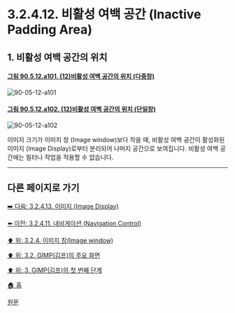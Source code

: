 # 3.2.4.12. 비활성 여백 공간 (Inactive Padding Area)

<a id="03-02-04-12-s1"></a>

## 1. 비활성 여백 공간의 위치

<a id="90-05-12-a101"></a>

#### [그림 90.5.12.a101. (12)비활성 여백 공간의 위치 (다중창)](./90-05-12-inactive_padding_area.md#90-05-12-a101)
![90-05-12-a101](https://github.com/wonder13662/gimp/assets/15767104/c95c1be1-e8d2-4554-8964-2ccc6c82724e)

<a id="90-05-12-a102"></a>

#### [그림 90.5.12.a102. (12)비활성 여백 공간의 위치 (단일창)](./90-05-12-inactive_padding_area.md#90-05-12-a102)
![90-05-12-a102](https://github.com/wonder13662/gimp/assets/15767104/30032212-ac30-41f7-a393-4b5474ea1766)

이미지 크기가 이미지 창 (Image window)보다 작을 때, 비활성 여백 공간이 활성화된 이미지 (Image Display)로부터 분리되어 나머지 공간으로 보여집니다. 비활성 여백 공간에는 필터나 작업을 적용할 수 없습니다.

***

## 다른 페이지로 가기

[➡️ 다음: 3.2.4.13. 이미지 (Image Display)](./03-02-04-13-image-display.md)

[⬅️ 이전: 3.2.4.11. 내비게이션 (Navigation Control)](./03-02-04-11-navigation-control.md)

[⬆️ 위: 3.2.4. 이미지 창(Image window)](./03-02-04-00-image_window.md)

[⬆️ 위: 3.2. GIMP(김프)의 주요 화면](./03-02-00-main-window.md)

[⬆️ 위: 3. GIMP(김프)의 첫 번째 단계](./03-00-first-step-with-gimp.md)

[🏠 홈](./00-home.md)

[원문](https://docs.gimp.org/2.10/ko/gimp-image-window.html)
